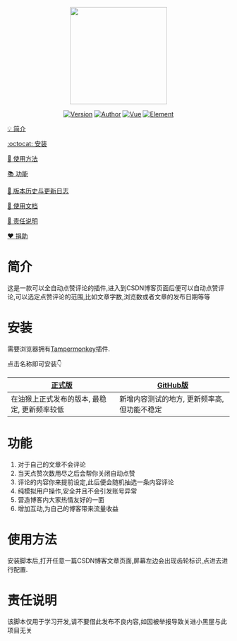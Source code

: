 <p align="center">
    <img src="https://cdn.jsdelivr.net/gh/superBoyJack/CSDN-helper/img/cover.png"
        height="220">
</p>
<p align="center">
    <a href="https://github.com/superBoyJack/CSDN-helper/releases"><img alt="Version" src="https://img.shields.io/badge/release-0.0.2-blue"/></a>
<a href="https://superboyjack.github.io/"><img alt="Author" src="https://img.shields.io/badge/author-ZainCheung-blueviolet"/></a>
  <a href="https://cn.vuejs.org/"><img alt="Vue" src="https://img.shields.io/badge/vue-2.6.11-success"/></a>
  <a href="https://element.eleme.cn/#/zh-CN/"><img alt="Element" src="https://img.shields.io/badge/element-2.13.0-blue"/></a>
</p>

[💡 简介](#简介)

[:octocat: 安装](#安装)

[🔑 使用方法](#使用方法)

[📚 功能](#功能)

[🐛 版本历史与更新日志](https://github.com/superBoyJack/CSDN-helper/releases)

[📖 使用文档](https://github.com/superBoyJack/CSDN-helper/wiki)

[👻 责任说明](#责任说明)

[❤ 捐助](donate.md)

# 简介
这是一款可以全自动点赞评论的插件,进入到CSDN博客页面后便可以自动点赞评论,可以选定点赞评论的范围,比如文章字数,浏览数或者文章的发布日期等等

# 安装
需要浏览器拥有[Tampermonkey](https://tampermonkey.net/)插件.

点击名称即可安装👇

| [正式版](https://greasyfork.org/scripts/401373-csdn%E5%8D%9A%E5%AE%A2%E8%87%AA%E5%8A%A8%E7%82%B9%E8%B5%9E%E8%AF%84%E8%AE%BA/code/CSDN%E5%8D%9A%E5%AE%A2%E8%87%AA%E5%8A%A8%E7%82%B9%E8%B5%9E%E8%AF%84%E8%AE%BA.user.js)                                      | [GitHub版](https://cdn.jsdelivr.net/gh/superBoyJack/CSDN-helper/CSDN-helper.user.js)                                     |
| -------------------------------------------- | -------------------------------------------- |
| 在油猴上正式发布的版本, 最稳定, 更新频率较低 | 新增内容测试的地方, 更新频率高, 但功能不稳定 |



# 功能
1. 对于自己的文章不会评论
2. 当天点赞次数用尽之后会帮你关闭自动点赞
3. 评论的内容你来提前设定,此后便会随机抽选一条内容评论
4. 纯模拟用户操作,安全并且不会引发账号异常
5. 营造博客内大家热情友好的一面
6. 增加互动,为自己的博客带来流量收益

# 使用方法
安装脚本后,打开任意一篇CSDN博客文章页面,屏幕左边会出现齿轮标识,点进去进行配置.

# 责任说明
该脚本仅用于学习开发,请不要借此发布不良内容,如因被举报导致关进小黑屋与此项目无关
